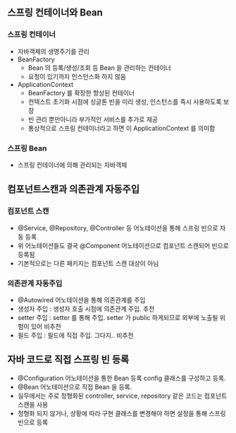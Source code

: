 ## 스프링 컨테이너와 Bean

### 스프링 컨테이너

- 자바객체의 생명주기를 관리
- BeanFactory
  - Bean 의 등록/생성/조회 등 Bean 을 관리하는 컨테이너
  - 요청이 있기까지 인스턴스화 하지 않음
- ApplicationContext
  - BeanFactory 를 확장한 향상된 컨테이너
  - 컨텍스트 초기화 시점에 싱글톤 빈을 미리 생성, 인스턴스를 즉시 사용하도록 보장
  - 빈 관리 뿐만아니라 부가적인 서비스를 추가로 제공
  - 통상적으로 스프링 컨테이너라고 하면 이 ApplicationContext 를 의미함

### 스프링 Bean

- 스프링 컨테이너에 의해 관리되는 자바객체


## 컴포넌트스캔과 의존관계 자동주입

### 컴포넌트 스캔
  - @Service, @Repository, @Controller 등 어노테이션을 통해 스프링 빈으로 자동 등록
  - 위 어노테이션들도 결국 @Component 어노테이션으로 컴포넌트 스캔되어 빈으로 등록됨
  - 기본적으로는 다른 패키지는 컴포넌트 스캔 대상이 아님
### 의존관계 자동주입
  - @Autowired 어노테이션을 통해 의존관계를 주입
  - 생성자 주입 : 생성자 호출 시점에 의존관계 주입. 추천
  - setter 주입 : setter 를 통해 주입. setter 가 public 하게되므로 외부에 노출될 위험이 있어 비추천
  - 필드 주입 : 필드에 직접 주입. 그다지.. 비추천

## 자바 코드로 직접 스프링 빈 등록

- @Configuration 어노테이션을 통한 Bean 등록 config 클래스를 구성하고 등록.
- @Bean 어노테이션으로 직접 Bean 을 등록.
- 실무에서는 주로 정형화된 controller, service, repository 같은 코드는 컴포넌트 스캔을 사용
- 정형화 되지 않거나, 상황에 따라 구현 클래스를 변경해야 하면 설정을 통해 스프링 빈으로 등록